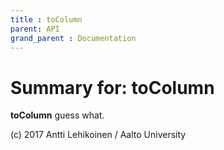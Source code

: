 ```yaml
---
title : toColumn
parent: API
grand_parent : Documentation
---
```

# Summary for: **toColumn**

**toColumn** guess what.

(c) 2017 Antti Lehikoinen / Aalto University

